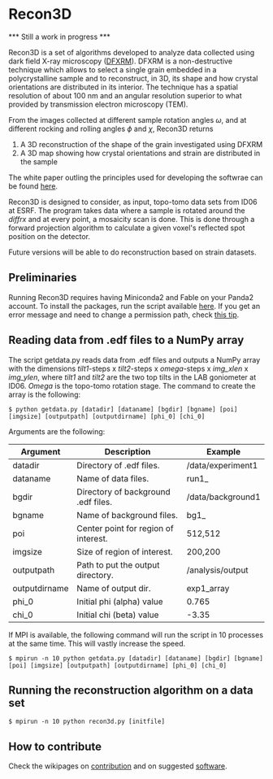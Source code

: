 # Recon3D

*** Still a work in progress ***

Recon3D is a set of algorithms developed to analyze data collected using dark field X-ray microscopy ([DFXRM](https://www.nature.com/articles/ncomms7098)). DFXRM is a non-destructive technique which allows to select a single grain embedded in a polycrystalline sample and to reconstruct, in 3D, its shape and how crystal orientations are distributed in its interior. The technique has a spatial resolution of about 100 nm and an angular resolution superior to what provided by transmission electron microscopy (TEM). 

From the images collected at different sample rotation angles $\omega$, and at different rocking and rolling angles $\phi$ and $\chi$, Recon3D returns 
1. A 3D reconstruction of the shape of the grain investigated using DFXRM
2. A 3D map showing how crystal orientations and strain are distributed in the sample

The white paper outling the principles used for developing the softwrae can be found [here](https://github.com/acjak/Recon3D/raw/master/dfxm.pdf).

Recon3D is designed to consider, as input, topo-tomo data sets from ID06 at ESRF. The program takes data where a sample is rotated around the *diffrx* and at every point, a mosaicity scan is done. This is done through a forward projection algorithm to calculate a given voxel's reflected spot position on the detector.

Future versions will be able to do reconstruction based on strain datasets.

## Preliminaries

Running Recon3D requires having Miniconda2 and Fable on your Panda2 account. To install the packages, run the script available [here](https://github.com/acjak/fable-install). If you get an error message and need to change a permission path, check [this tip](http://stackoverflow.com/questions/35246386/conda-command-not-found).

## Reading data from .edf files to a NumPy array

The script getdata.py reads data from .edf files and outputs a NumPy array with the dimensions *tilt1*-steps x *tilt2*-steps x *omega*-steps x *img_xlen* x *img_ylen*, where *tilt1* and *tilt2* are the two top tilts in the LAB goniometer at ID06. *Omega* is the topo-tomo rotation stage. The command to create the array is the following:

```
$ python getdata.py [datadir] [dataname] [bgdir] [bgname] [poi] [imgsize] [outputpath] [outputdirname] [phi_0] [chi_0]
```

Arguments are the following:

| Argument | Description | Example |
| ------------- | ----------- | ----------- |
| datadir      | Directory of .edf files. | /data/experiment1 |
| dataname     | Name of data files. | run1_ |
| bgdir     | Directory of background .edf files. | /data/background1 |
| bgname     | Name of background files. | bg1_ |
| poi     | Center point for region of interest. | 512,512 |
| imgsize     | Size of region of interest. | 200,200 |
| outputpath     | Path to put the output directory. | /analysis/output |
| outputdirname     | Name of output dir. | exp1_array |
| phi_0     | Initial phi (alpha) value | 0.765 |
| chi_0     | Initial chi (beta) value | -3.35 |

If MPI is available, the following command will run the script in 10 processes at the same time. This will vastly increase the speed.

```
$ mpirun -n 10 python getdata.py [datadir] [dataname] [bgdir] [bgname] [poi] [imgsize] [outputpath] [outputdirname] [phi_0] [chi_0]
```

## Running the reconstruction algorithm on a data set

```
$ mpirun -n 10 python recon3d.py [initfile]
```

## How to contribute

Check the wikipages on [contribution](https://github.com/albusdemens/Recon3D/wiki/How-to-contribute) and on suggested [software](https://github.com/albusdemens/Recon3D/wiki/Suggested-software-tools). 
